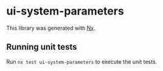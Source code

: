 # ui-system-parameters

This library was generated with [Nx](https://nx.dev).

## Running unit tests

Run `nx test ui-system-parameters` to execute the unit tests.
